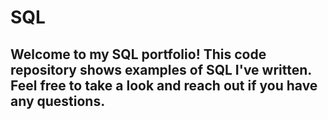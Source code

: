 # SQL
## Welcome to my SQL portfolio! This code repository shows examples of SQL I've written.  Feel free to take a look and reach out if you have any questions. 
